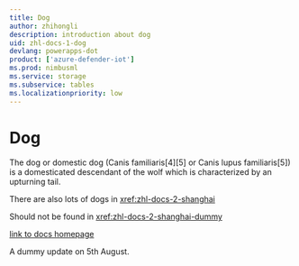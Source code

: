 ```yaml
---
title: Dog
author: zhihongli
description: introduction about dog
uid: zhl-docs-1-dog
devlang: powerapps-dot
product: ['azure-defender-iot']
ms.prod: nimbusml
ms.service: storage
ms.subservice: tables
ms.localizationpriority: low
---
```

# Dog

The dog or domestic dog (Canis familiaris[4][5] or Canis lupus familiaris[5]) is a domesticated descendant of the wolf which is characterized by an upturning tail.  

There are also lots of dogs in <xref:zhl-docs-2-shanghai> 

Should not be found in <xref:zhl-docs-2-shanghai-dummy> 

[link to docs homepage](https://ppe.docs.microsoft.com/en-us/test-page/index)

A dummy update on 5th August.
